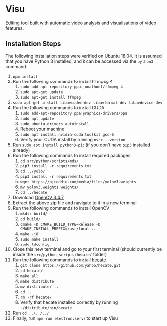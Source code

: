 # Visu
Editing tool built with automatic video analysis and visualisations of video features.

## Installation Steps
The following installation steps were verified on Ubuntu 18.04. It is assumed that you have Python 3 installed, and it can be accessed via the `python3` command.

1. `npm install`
2. Run the following commands to install FFmpeg 4
   1. `sudo add-apt-repository ppa:jonathonf/ffmpeg-4`
   2. `sudo apt-get update`
   3. `sudo apt-get install ffmpeg`
3. `sudo apt-get install libavcodec-dev libavformat-dev libavdevice-dev`
4. Run the following commands to install CUDA
   1. `sudo add-apt-repository ppa:graphics-drivers/ppa`
   2. `sudo apt update`
   3. `sudo ubuntu-drivers autoinstall`
   4. Reboot your machine
   5. `sudo apt install nvidia-cuda-toolkit gcc-6`
   6. Verify your CUDA install by running `nvcc --version`
5. Run `sudo apt install python3-pip` (if you don’t have `pip3` installed already)
6. Run the following commands to install required packages
   1. `cd src/python/scripts/mds/`
   2. `pip3 install -r requirements.txt`
   3. `cd ../yolo/`
   4. `pip3 install -r requirements.txt`
   5. `wget https://pjreddie.com/media/files/yolov3.weights`
   6. `mv yolov3.weights weights/`
   7. `cd ../hecate`
7. Download [OpenCV 3.4.7](https://github.com/opencv/opencv/archive/3.4.7.zip)
8. Extract the above zip file and navigate to it in a new terminal
9. Run the following commands to install OpenCV
   1.  `mkdir build/`
   2.  `cd build/`
   3.  `cmake -D CMAKE_BUILD_TYPE=Release -D CMAKE_INSTALL_PREFIX=/usr/local ..`
   4.  `make -j8`
   5.  `sudo make install`
   6.  `sudo ldconfig`
10. Close this new terminal and go to your first terminal (should currently be inside the `src/python_scripts/hecate/` folder)
11. Run the following commands to install [hecate](https://github.com/yahoo/hecate)
    1.  `git clone https://github.com/yahoo/hecate.git`
    2.  `cd hecate/`
    3.  `make all`
    4.  `make distribute`
    5.  `mv distribute/ ..`
    6.  `cd ..`
    7.  `rm -rf hecate/`
    8.  Verify that hecate installed correctly by running `./distribute/bin/hecate`
12. Run `cd ../../../`
13. Finally, run `npm run electron:serve` to start up Visu
